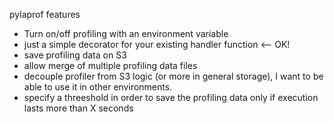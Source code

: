 pylaprof features

- Turn on/off profiling with an environment variable
- just a simple decorator for your existing handler function <-- OK!
- save profiling data on S3
- allow merge of multiple profiling data files
- decouple profiler from S3 logic (or more in general storage), I want to be able to use it in other environments.
- specify a threeshold in order to save the profiling data only if execution lasts more than X seconds
